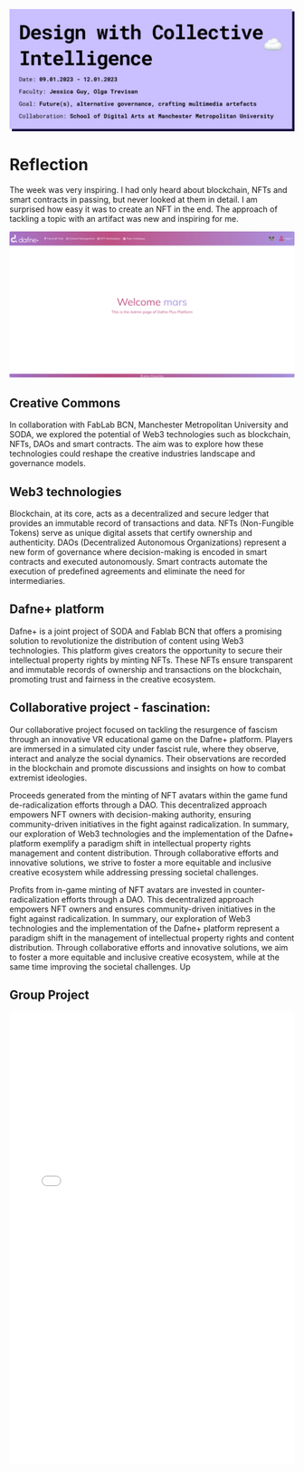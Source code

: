 ![page header](../../images/Bearbeitet/DesignWithCollectiveIntelligence.png)

# Reflection
The week was very inspiring. I had only heard about blockchain, NFTs and smart contracts in passing, but never looked at them in detail. I am surprised how easy it was to create an NFT in the end. The approach of tackling a topic with an artifact was new and inspiring for me. 
 

![Dafne Welcome](../../images/Bearbeitet/Dafne%20Welcome.jpg)


## Creative Commons
In collaboration with FabLab BCN, Manchester Metropolitan University and SODA, we explored the potential of Web3 technologies such as blockchain, NFTs, DAOs and smart contracts. The aim was to explore how these technologies could reshape the creative industries landscape and governance models.

## Web3 technologies
Blockchain, at its core, acts as a decentralized and secure ledger that provides an immutable record of transactions and data. NFTs (Non-Fungible Tokens) serve as unique digital assets that certify ownership and authenticity. DAOs (Decentralized Autonomous Organizations) represent a new form of governance where decision-making is encoded in smart contracts and executed autonomously. Smart contracts automate the execution of predefined agreements and eliminate the need for intermediaries.

## Dafne+ platform
Dafne+ is a joint project of SODA and Fablab BCN that offers a promising solution to revolutionize the distribution of content using Web3 technologies. This platform gives creators the opportunity to secure their intellectual property rights by minting NFTs. These NFTs ensure transparent and immutable records of ownership and transactions on the blockchain, promoting trust and fairness in the creative ecosystem.

## Collaborative project - fascination:
Our collaborative project focused on tackling the resurgence of fascism through an innovative VR educational game on the Dafne+ platform. Players are immersed in a simulated city under fascist rule, where they observe, interact and analyze the social dynamics. Their observations are recorded in the blockchain and promote discussions and insights on how to combat extremist ideologies.

Proceeds generated from the minting of NFT avatars within the game fund de-radicalization efforts through a DAO. This decentralized approach empowers NFT owners with decision-making authority, ensuring community-driven initiatives in the fight against radicalization.
In summary, our exploration of Web3 technologies and the implementation of the Dafne+ platform exemplify a paradigm shift in intellectual property rights management and content distribution. Through collaborative efforts and innovative solutions, we strive to foster a more equitable and inclusive creative ecosystem while addressing pressing societal challenges.

Profits from in-game minting of NFT avatars are invested in counter-radicalization efforts through a DAO. This decentralized approach empowers NFT owners and ensures community-driven initiatives in the fight against radicalization.
In summary, our exploration of Web3 technologies and the implementation of the Dafne+ platform represent a paradigm shift in the management of intellectual property rights and content distribution. Through collaborative efforts and innovative solutions, we aim to foster a more equitable and inclusive creative ecosystem, while at the same time improving the societal challenges.
Up

## Group Project
<embed src="../../images/Bearbeitet/Fascination.pdf" type="application/pdf" width="100%" height=800>